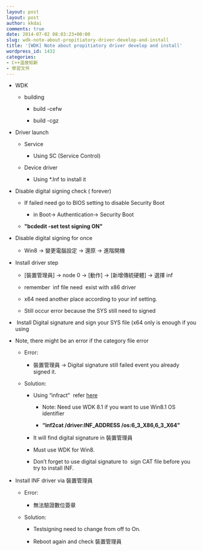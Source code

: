 ```yaml
---
layout: post
layout: post
author: kkdai
comments: true
date: 2014-07-02 08:03:23+00:00
slug: wdk-note-about-propitiatory-driver-develop-and-install
title: '[WDK] Note about propitiatory driver develop and install'
wordpress_id: 1432
categories:
- C++溫故知新
- 學習文件
---
```




  * WDK 



    * building



      * build -cefw


      * build -cgz




  * Driver launch 



    * Service



      * Using SC (Service Control)



    * Device driver



      * Using *.Inf to install it




  * Disable digital signing check ( forever)



    * If failed need go to BIOS setting to disable Security Boot



      * in Boot-> Authentication-> Security Boot



    * **"bcdedit -set test signing ON"**



  * Disable digital signing for once



    * Win8 -> 變更電腦設定 -> 還原 -> 進階開機



  * Install driver step



    * [裝置管理員] -> node 0 -> [動作] -> [新增傳統硬體] -> 選擇 inf


    * remember  inf file need  exist with x86 driver


    * x64 need another place according to your inf setting.


    * Still occur error because the SYS still need to signed 



  *  Install Digital signature and sign your SYS file (x64 only is enough if you using 


  * Note, there might be an error if the category file error



    * Error:



      * 裝置管理員 -> Digital signature still failed event you already signed it.



    * Solution:



      * Using “infract”  refer [here](http://msdn.microsoft.com/en-us/library/windows/hardware/ff547089(v=vs.85).aspx)



        * Note: Need use WDK 8.1 if you want to use Win8.1 OS identifier


        * **“inf2cat /driver:INF_ADDRESS /os:6_3_X86,6_3_X64"**



      * It will find digital signature in 裝置管理員


      * Must use WDK for Win8.


      * Don’t forget to use digital signature to  sign CAT file before you try to install INF.




  * Install INF driver via 裝置管理員



    * Error: 



      * 無法驗證數位簽章



    * Solution:



      * Testsigning need to change from off to On.


      * Reboot again and check 裝置管理員






 

